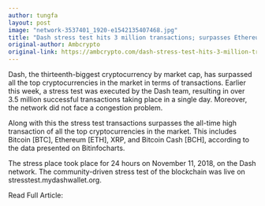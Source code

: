 ```yaml
---
author: tungfa
layout: post
image: "network-3537401_1920-e1542135407468.jpg"
title: "Dash stress test hits 3 million transactions; surpasses Ethereum [ETH], XRP and Bitcoin Cash [BCH] all-time high transactions"
original-author: Ambcrypto
original-link: https://ambcrypto.com/dash-stress-test-hits-3-million-transactions-surpasses-ethereum-eth-xrp-and-bitcoin-cash-bch-all-time-high-transactions/
---
```



Dash, the thirteenth-biggest cryptocurrency by market cap, has surpassed all the top cryptocurrencies in the market in terms of transactions. Earlier this week, a stress test was executed by the Dash team, resulting in over 3.5 million successful transactions taking place in a single day. Moreover, the network did not face a congestion problem.

Along with this the stress test transactions surpasses the all-time high transaction of all the top cryptocurrencies in the market. This includes Bitcoin [BTC], Ethereum [ETH], XRP, and Bitcoin Cash [BCH], according to the data presented on Bitinfocharts.

The stress place took place for 24 hours on November 11, 2018, on the Dash network. The community-driven stress test of the blockchain was live on stresstest.mydashwallet.org.

Read Full Article:
